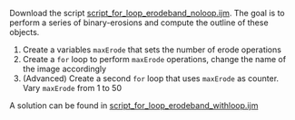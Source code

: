 Download the script [script_for_loop_erodeband_noloop.ijm](https://github.com/NEUBIAS/training-resources/raw/master/_includes/script_for_loop/exercises/script_for_loop_erodeband_noloop.ijm).
The goal is to perform a series of binary-erosions and compute the outline of these objects. 

 1. Create a variables `maxErode` that sets the number of erode operations
 2. Create a `for` loop to perform `maxErode` operations, change the name of the image accordingly
 3. (Advanced) Create a second `for` loop that uses `maxErode` as counter. Vary `maxErode` from 1 to 50
 
 A solution can be found in [script_for_loop_erodeband_withloop.ijm](https://github.com/NEUBIAS/training-resources/raw/master/_includes/script_for_loop/exercises/script_for_loop_erodeband_withloop.ijm)